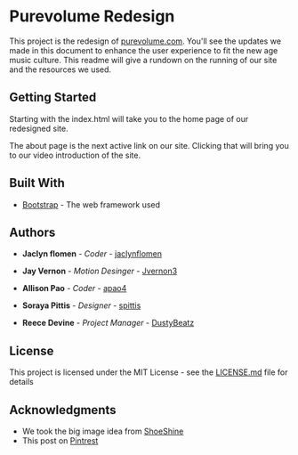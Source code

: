 # Purevolume Redesign

This project is the redesign of [purevolume.com](purevolume.com). You'll see the updates we made in this document to enhance the user experience to fit the new age music culture. This readme will give a rundown on the running of our site and the resources we used.

## Getting Started

Starting with the index.html will take you to the home page of our redesigned site.

The about page is the next active link on our site. Clicking that will bring you to our video introduction of the site.  


## Built With

* [Bootstrap](https://getbootstrap.com/) - The web framework used


## Authors

* **Jaclyn flomen** - *Coder* - [jaclynflomen](https://github.com/jaclynflomen)

* **Jay Vernon** - *Motion Desinger* - [Jvernon3](https://github.com/jvernon3)

* **Allison Pao** - *Coder* - [apao4](https://github.com/apao4)

* **Soraya Pittis** - *Designer* - [spittis](https://github.com/spittis)

* **Reece Devine** - *Project Manager* - [DustyBeatz](https://github.com/DustyBeatz)


## License

This project is licensed under the MIT License - see the [LICENSE.md](LICENSE.md) file for details

## Acknowledgments

* We took the big image idea from [ShoeShine](https://www.shoeshine.it/)
* This post on [Pintrest](https://www.pinterest.ca/pin/739012620080286263/feedback/?invite_code=5b2feb5534a1461fa2fc091c65bf1f82&sender_id=146367194047976735)

